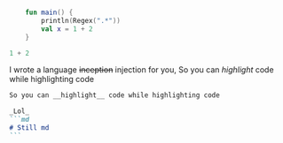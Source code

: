 
```kt

    fun main() {
        println(Regex(".*"))
        val x = 1 + 2
    }

```

```kt 
1 + 2 
```

I wrote a language ~~inception~~ injection for you,
So you can *highlight* code while highlighting code

`````md
So you can __highlight__ code while highlighting code

_Lol_
```md
# Still md
```

`````
